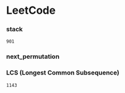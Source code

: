# LeetCode

### stack
```
901
```

### next_permutation

### LCS (Longest Common Subsequence)
```
1143
```

### 
